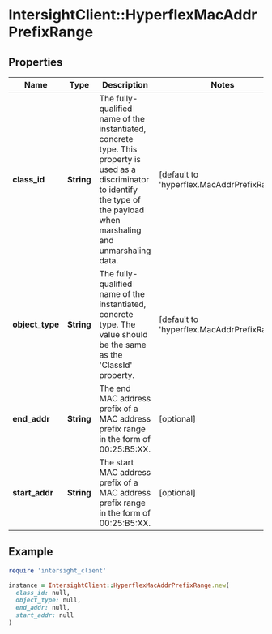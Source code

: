 # IntersightClient::HyperflexMacAddrPrefixRange

## Properties

| Name | Type | Description | Notes |
| ---- | ---- | ----------- | ----- |
| **class_id** | **String** | The fully-qualified name of the instantiated, concrete type. This property is used as a discriminator to identify the type of the payload when marshaling and unmarshaling data. | [default to &#39;hyperflex.MacAddrPrefixRange&#39;] |
| **object_type** | **String** | The fully-qualified name of the instantiated, concrete type. The value should be the same as the &#39;ClassId&#39; property. | [default to &#39;hyperflex.MacAddrPrefixRange&#39;] |
| **end_addr** | **String** | The end MAC address prefix of a MAC address prefix range in the form of 00:25:B5:XX. | [optional] |
| **start_addr** | **String** | The start MAC address prefix of a MAC address prefix range in the form of 00:25:B5:XX. | [optional] |

## Example

```ruby
require 'intersight_client'

instance = IntersightClient::HyperflexMacAddrPrefixRange.new(
  class_id: null,
  object_type: null,
  end_addr: null,
  start_addr: null
)
```

